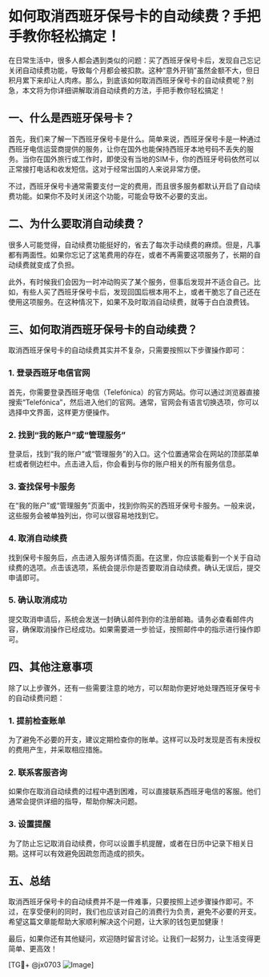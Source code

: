 # 如何取消西班牙保号卡的自动续费？手把手教你轻松搞定！

在日常生活中，很多人都会遇到类似的问题：买了西班牙保号卡后，发现自己忘记关闭自动续费功能，导致每个月都会被扣款。这种“意外开销”虽然金额不大，但日积月累下来却让人肉疼。那么，到底该如何取消西班牙保号卡的自动续费呢？别急，本文将为你详细讲解取消自动续费的方法，手把手教你轻松搞定！

## 一、什么是西班牙保号卡？

首先，我们来了解一下西班牙保号卡是什么。简单来说，西班牙保号卡是一种通过西班牙电信运营商提供的服务，让你在国外也能保持西班牙本地号码不丢失的服务。当你在国外旅行或工作时，即使没有当地的SIM卡，你的西班牙号码依然可以正常接打电话和收发短信。这对于经常出国的人来说非常方便。

不过，西班牙保号卡通常需要支付一定的费用，而且很多服务都默认开启了自动续费功能。如果你不及时关闭这个功能，可能会导致不必要的支出。

## 二、为什么要取消自动续费？

很多人可能觉得，自动续费功能挺好的，省去了每次手动续费的麻烦。但是，凡事都有两面性。如果你忘记了这笔费用的存在，或者不再需要这项服务了，长期的自动续费就变成了负担。

此外，有时候我们会因为一时冲动购买了某个服务，但事后发现并不适合自己。比如，有些人买了西班牙保号卡后，发现回国后根本用不上，或者干脆忘了自己还在使用这项服务。在这种情况下，如果不及时取消自动续费，就等于白白浪费钱。

## 三、如何取消西班牙保号卡的自动续费？

取消西班牙保号卡的自动续费其实并不复杂，只需要按照以下步骤操作即可：

### 1. 登录西班牙电信官网

首先，你需要登录西班牙电信（Telefónica）的官方网站。你可以通过浏览器直接搜索“Telefónica”，然后进入他们的官网。通常，官网会有语言切换选项，你可以选择中文界面，这样更方便操作。

### 2. 找到“我的账户”或“管理服务”

登录后，找到“我的账户”或“管理服务”的入口。这个位置通常会在网站的顶部菜单栏或者侧边栏中。点击进入后，你会看到与你的账户相关的所有服务信息。

### 3. 查找保号卡服务

在“我的账户”或“管理服务”页面中，找到你购买的西班牙保号卡服务。一般来说，这些服务会被单独列出，你可以很容易地找到它。

### 4. 取消自动续费

找到保号卡服务后，点击进入服务详情页面。在这里，你应该能看到一个关于自动续费的选项。点击该选项，系统会提示你是否要取消自动续费。确认无误后，提交申请即可。

### 5. 确认取消成功

提交取消申请后，系统会发送一封确认邮件到你的注册邮箱。请务必查看邮件内容，确保取消操作已经成功。如果需要进一步验证，按照邮件中的指示进行操作即可。

## 四、其他注意事项

除了以上步骤外，还有一些需要注意的地方，可以帮助你更好地处理西班牙保号卡的自动续费问题：

### 1. 提前检查账单

为了避免不必要的开支，建议定期检查你的账单。这样可以及时发现是否有未授权的费用产生，并采取相应措施。

### 2. 联系客服咨询

如果你在取消自动续费的过程中遇到困难，可以直接联系西班牙电信的客服。他们通常会提供详细的指导，帮助你解决问题。

### 3. 设置提醒

为了防止忘记取消自动续费，你可以设置手机提醒，或者在日历中记录下相关日期。这样可以有效避免因疏忽而造成的损失。

## 五、总结

取消西班牙保号卡的自动续费并不是一件难事，只要按照上述步骤操作即可。不过，在享受便利的同时，我们也应该对自己的消费行为负责，避免不必要的开支。希望这篇文章能帮助大家顺利解决这个问题，让大家的钱包更加健康！

最后，如果你还有其他疑问，欢迎随时留言讨论。让我们一起努力，让生活变得更简单、更高效！

[TG💪+ @jx0703 ![Image](https://github.com/user-attachments/assets/dbca1d08-cadb-493c-b0ec-ad6f7a83f270)]